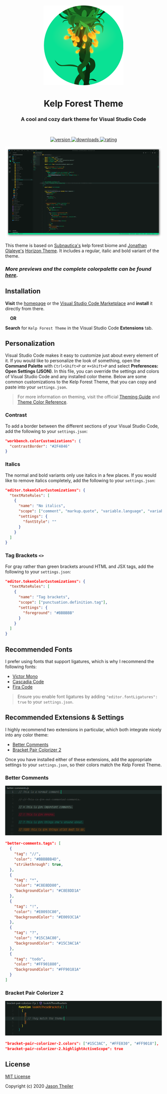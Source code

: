 <p align="center">
  <a href="https://jasontheiler.github.io/kelp-forest-theme-vscode">
    <img src="https://raw.githubusercontent.com/jasontheiler/kelp-forest-theme-vscode/master/images/logo.png" alt="Kelp Forest Theme" height="256px" />
  </a>
</p>

<h1 align="center">Kelp Forest Theme</h1>

<h3 align="center">A cool and cozy dark theme for Visual Studio Code</h3>

<br />

<p align="center">
  <a href="https://marketplace.visualstudio.com/items?itemName=jasontheiler.kelp-forest-theme-vscode">
    <img src="https://img.shields.io/vscode-marketplace/v/jasontheiler.kelp-forest-theme-vscode.svg?style=for-the-badge&logo=visual-studio-code&labelColor=141B19&color=0AE194" alt="version" />
  </a>

  <a href="https://marketplace.visualstudio.com/items?itemName=jasontheiler.kelp-forest-theme-vscode">
    <img src="https://img.shields.io/visual-studio-marketplace/i/jasontheiler.kelp-forest-theme-vscode.svg?style=for-the-badge&logo=docusign&logoColor=FFFFFF&labelColor=141B19&color=0AE194" alt="downloads" />
  </a>

  <a href="https://marketplace.visualstudio.com/items?itemName=jasontheiler.kelp-forest-theme-vscode&ssr=false#review-details">
    <img src="https://img.shields.io/visual-studio-marketplace/r/jasontheiler.kelp-forest-theme-vscode.svg?style=for-the-badge&logo=reverbnation&logoColor=FFFFFF&labelColor=141B19&color=0AE194" alt="rating" />
  </a>
</p>

<img src="https://raw.githubusercontent.com/jasontheiler/kelp-forest-theme-vscode/master/images/preview.png" alt="Kelp Forest Theme preview" />

This theme is based on [Subnautica's](https://unknownworlds.com/subnautica/) kelp forest biome and [Jonathan Olaleye's](https://github.com/jolaleye) [Horizon Theme](https://marketplace.visualstudio.com/items?itemName=jolaleye.horizon-theme-vscode). It includes a regular, italic and bold variant of the theme.

### _More previews and the complete colorpalette can be found [here](https://jasontheiler.github.io/kelp-forest-theme-vscode)._

## Installation

**Visit** the [homepage](https://jasontheiler.github.io/kelp-forest-theme-vscode) or the [Visual Studio Code Marketplace](https://marketplace.visualstudio.com/items?itemName=jasontheiler.kelp-forest-theme-vscode) and **install** it directly from there.

&nbsp;&nbsp;&nbsp;&nbsp;**OR**

**Search** for `Kelp Forest Theme` in the Visual Studio Code **Extensions** tab.

## Personalization

Visual Studio Code makes it easy to customize just about every element of it. If you would like to personalize the look of something, open the **Command Palette** with `Ctrl+Shift+P` or `⌘+Shift+P` and select **Preferences: Open Settings (JSON)**. In this file, you can override the settings and colors of Visual Studio Code and any installed color theme. Below are some common customizations to the Kelp Forest Theme, that you can copy and paste into your `settings.json`.

> For more information on theming, visit the official [Theming Guide](https://code.visualstudio.com/api/extension-capabilities/theming) and [Theme Color Reference](https://code.visualstudio.com/api/references/theme-color).

### Contrast

To add a border between the different sections of your Visual Studio Code, add the following to your `settings.json`:

```json
"workbench.colorCustomizations": {
  "contrastBorder": "#2F4846"
}
```

### Italics

The normal and bold variants only use italics in a few places. If you would like to remove italics completely, add the following to your `settings.json`:

```json
"editor.tokenColorCustomizations": {
  "textMateRules": [
    {
      "name": "No italics",
      "scope": ["comment", "markup.quote", "variable.language", "variable.parameter"],
      "settings": {
        "fontStyle": ""
      }
    }
  ]
}
```

### Tag Brackets `<>`

For gray rather than green brackets around HTML and JSX tags, add the following to your `settings.json`:

```json
"editor.tokenColorCustomizations": {
  "textMateRules": [
    {
      "name": "Tag brackets",
      "scope": ["punctuation.definition.tag"],
      "settings": {
        "foreground": "#BBBBBB"
      }
    }
  ]
}
```

## Recommended Fonts

I prefer using fonts that support ligatures, which is why I recommend the following fonts:

- [Victor Mono](https://rubjo.github.io/victor-mono)
- [Cascadia Code](https://github.com/microsoft/cascadia-code)
- [Fira Code](https://github.com/tonsky/FiraCode)

> Ensure you enable font ligatures by adding `"editor.fontLigatures": true` to your `settings.json`.

## Recommended Extensions & Settings

I highly recommend two extensions in particular, which both integrate nicely into any color theme:

- [Better Comments](https://marketplace.visualstudio.com/items?itemName=aaron-bond.better-comments)
- [Bracket Pair Colorizer 2](https://marketplace.visualstudio.com/items?itemName=CoenraadS.bracket-pair-colorizer-2)

Once you have installed either of these extensions, add the appropriate settings to your `settings.json`, so their colors match the Kelp Forest Theme.

### Better Comments

<img src="https://raw.githubusercontent.com/jasontheiler/kelp-forest-theme-vscode/master/images/preview-better-comments.png" alt="Better Comments preview" />

```json
"better-comments.tags": [
  {
    "tag": "//",
    "color": "#BBBBBB4D",
    "strikethrough": true,
  },
  {
    "tag": "*",
    "color": "#C8E8DD80",
    "backgroundColor": "#C8E8DD1A"
  },
  {
    "tag": "!",
    "color": "#E0093C80",
    "backgroundColor": "#E0093C1A"
  },
  {
    "tag": "?",
    "color": "#15C3AC80",
    "backgroundColor": "#15C3AC1A"
  },
  {
    "tag": "todo",
    "color": "#FF901880",
    "backgroundColor": "#FF90181A"
  }
]
```

### Bracket Pair Colorizer 2

<img src="https://raw.githubusercontent.com/jasontheiler/kelp-forest-theme-vscode/master/images/preview-bracket-pair-colorizer-2.png" alt="Bracket Pair Colorizer 2 preview" />

```json
"bracket-pair-colorizer-2.colors": ["#15C3AC", "#FFE030", "#FF9018"],
"bracket-pair-colorizer-2.highlightActiveScope": true
```

## License

[MIT License](https://github.com/jasontheiler/kelp-forest-theme-vscode/blob/master/LICENSE)

Copyright (c) 2020 [Jason Theiler](https://github.com/JasonTheiler)
